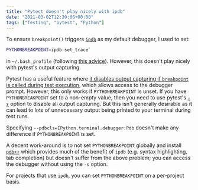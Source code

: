 ```yaml
---
title: "Pytest doesn't play nicely with ipdb"
date: "2021-03-02T12:30:06+00:00"
tags: ["Testing", "pytest", "Python"]
---
```


To ensure `breakpoint()` triggers [`ipdb`](https://github.com/gotcha/ipdb) as my default debugger, I used to set:
```bash
PYTHONBREAKPOINT=ipdb.set_trace`
```
in `~/.bash_profile` (following [this advice](https://www.andreagrandi.it/2018/10/16/using-ipdb-with-python-37-breakpoint/)).
However, this doesn't play nicely with pytest's output capturing.

Pytest has a useful feature where [it disables output capturing if `breakpoint`
is called during test
execution](https://docs.pytest.org/en/stable/usage.html#setting-breakpoints),
which allows access to the debugger prompt. However, this only works if
`PYTHONBREAKPOINT` is unset. If you have `PYTHONBREAKPOINT` set to a non-empty
value, then you need to use pytest's
[`-s`](https://docs.pytest.org/en/reorganize-docs/new-docs/user/commandlineuseful.html#s-capture-no)
option to disable all output capturing. But this isn't generally desirable as it
can lead to lots of unnecessary output being printed to your terminal during
test runs.

Specifying `--pdbcls=IPython.terminal.debugger:Pdb` doesn't make any difference
if `PYTHONBREAKPOINT` is set.

A decent work-around is to not set `PYTHONBREAKPOINT` globally and install
[`pdb++`](https://pypi.org/project/pdbpp/) which provides much of the benefit of
`ipdb` (e.g. syntax highlighting, tab completion) but doesn't suffer from the
above problem; you can access the debugger without using the `-s` option.

For projects that use `ipdb`, you can set `PYTHONBREAKPOINT` on a per-project
basis.
